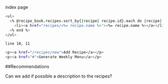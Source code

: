 index page
```bash
<ul>
  <% @recipe_book.recipes.sort_by{|recipe| recipe.id}.each do |recipe| %>
    <li><a href="recipes/<%= recipe.name %>"><%= recipe.name %></a></li>
  <% end %>
</ul>
```

`line 10, 11`
```bash
<p><a href="/recipes/new">Add Recipe</a></p>
<p><a href="#">Generate Weekly Menu</a></p>
```






##Recommendations

Can we add if possible a description to the recipes?